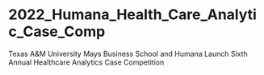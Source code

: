 # 2022_Humana_Health_Care_Analytic_Case_Comp
Texas A&amp;M University Mays Business School and Humana Launch Sixth Annual Healthcare Analytics Case Competition
